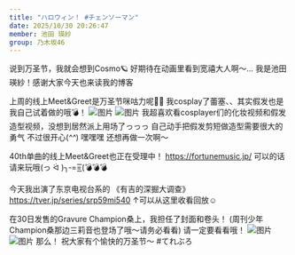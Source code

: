 ```yaml
---
title: "ハロウィン！ #チェンソーマン"
date: 2025/10/30 20:26:47
member: 池田 瑛紗
group: 乃木坂46
---
```


说到万圣节，我就会想到Cosmo🪐
好期待在动画里看到宽禧大人啊〜…
我是池田瑛紗！感谢大家今天也来读我的博客

上周的线上Meet&Greet是万圣节咪咕力呢🎃‎🤍
我cosplay了蕾塞、、其实假发也是我自己试着做的哦💣！
![图片](https://www.nogizaka46.com/files/46/diary/n46/MEMBER/moblog/202510/mobnM9AOn.png)
![图片](https://www.nogizaka46.com/files/46/diary/n46/MEMBER/moblog/202510/mobrmhI7b.png)
我超喜欢看cosplayer们的化妆视频和假发造型视频，没想到居然派上用场了っっっ
自己动手把假发剪短做造型需要很大的勇气 不过很开心(*^^*)
嘿嘿嘿 还想再做一次啊〜


40th单曲的线上Meet&Greet也正在受理中！
https://fortunemusic.jp/
可以的话请来玩哦(っ ᐛ )╮‐==͟͟͞͞(💣💣💣


今天我出演了东京电视台系的
《有吉的深掘大调查》
https://tver.jp/series/srp59mi540
↑可以从这里收看回放☺︎

在30日发售的Gravure Champion桑上，我担任了封面和卷头！
(周刊少年Champion桑那边三莉音也登场了哦〜请务必看看)
请一定要看看哦！
![图片](https://www.nogizaka46.com/files/46/diary/n46/MEMBER/moblog/202510/mobUXPLi8.png)
![图片](https://www.nogizaka46.com/files/46/diary/n46/MEMBER/moblog/202510/mobE0fIpl.jpg)
那么！
祝大家有个愉快的万圣节〜
#てれぶろ
